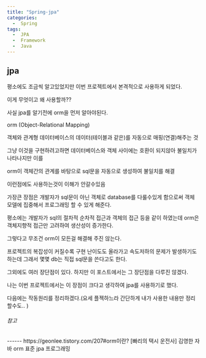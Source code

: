 ```yaml
---
title: "Spring-jpa"
categories:
  -  Spring
tags:
  -  JPA
  -  Framework
  -  Java
---
```

jpa
------
평소에도 조금씩 알고있었지만 이번 프로젝트에서 본격적으로 사용하게 되었다.

이게 무엇이고 왜 사용할까??

사실 jpa를 알기전에 orm을 먼저 알아야된다. 

orm (Object-Relational Mapping)

객체와 관계형 데이터베이스의 데이터(테이블과 같은)를 자동으로 매핑(연결)해주는 것 

그냥 이것을 구현하려고하면 데이터베이스와 객체 사이에는 호환이 되지않아 불일치가 나타나지만 이를 

orm이 객체간의 관계를 바탕으로 sql문을 자동으로 생성하여 불일치를 해결

이런점에도 사용하는것이 이해가 안갈수있음 

가장큰 장점은 개발자가 sql문이 아닌 객체로 database를 다룰수있게 함으로써 객체 모델에 집중해서 프로그래밍 할 수 있게 해준다.

평소에는 개발자가 sql의 절차적 순차적 접근과 객체의 접근 등을 같이 하였는데 orm은 객체지향적 접근만 고려하여 생산성이 증가한다.

그렇다고 무조건 orm이 모든걸 해결해 주진 않는다.

프로젝트의 복잡성이 커질수록 구현 난이도도 올라가고 속도저하의 문제가 발생하기도 하는데 그래서 몇몇 db는 직접 sql문을 쓴다고도 한다.

그외에도 여러 장단점이 있다. 하지만 이 포스트에서는 그 장단점을 다루진 않겠다. 

나는 이번 프로젝트에서는 이 장점이 크다고 생각하여 jpa를 사용하기로 했다.

다음에는 작동원리를 정리하겠다.(요세 플젝하느라 간단하게 내가 사용한 내용만 정리할수도.. )

<h6>참고</h6>
------
https://geonlee.tistory.com/207#orm이란? [빠리의 택시 운전사]
김영한 자바 orm 표준 jpa 프로그래밍

















